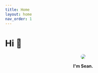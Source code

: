 ```yaml
---
title: Home
layout: home
nav_order: 1
---
```


# Hi 👋

<div style="text-align:center;">
<img style="border-radius: 30px; max-width:75%" src="/assets/images/me.png"/>
<p><strong>I'm Sean.</strong></p>
</div>




